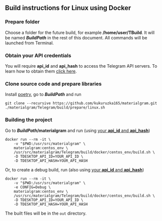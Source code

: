 ## Build instructions for Linux using Docker

### Prepare folder

Choose a folder for the future build, for example **/home/user/TBuild**. It will be named ***BuildPath*** in the rest of this document. All commands will be launched from Terminal.

### Obtain your API credentials

You will require **api_id** and **api_hash** to access the Telegram API servers. To learn how to obtain them [click here][api_credentials].

### Clone source code and prepare libraries

Install [poetry](https://python-poetry.org), go to ***BuildPath*** and run

    git clone --recursive https://github.com/kukuruzka165/materialgram.git
    ./materialgram/Telegram/build/prepare/linux.sh

### Building the project

Go to ***BuildPath*/materialgram** and run (using [your **api_id** and **api_hash**](#obtain-your-api-credentials))

    docker run --rm -it \
        -v "$PWD:/usr/src/materialgram" \
        materialgram:centos_env \
        /usr/src/materialgram/Telegram/build/docker/centos_env/build.sh \
        -D TDESKTOP_API_ID=YOUR_API_ID \
        -D TDESKTOP_API_HASH=YOUR_API_HASH

Or, to create a debug build, run (also using [your **api_id** and **api_hash**](#obtain-your-api-credentials))

    docker run --rm -it \
        -v "$PWD:/usr/src/materialgram" \
        -e CONFIG=Debug \
        materialgram:centos_env \
        /usr/src/materialgram/Telegram/build/docker/centos_env/build.sh \
        -D TDESKTOP_API_ID=YOUR_API_ID \
        -D TDESKTOP_API_HASH=YOUR_API_HASH

The built files will be in the `out` directory.

[api_credentials]: api_credentials.md
